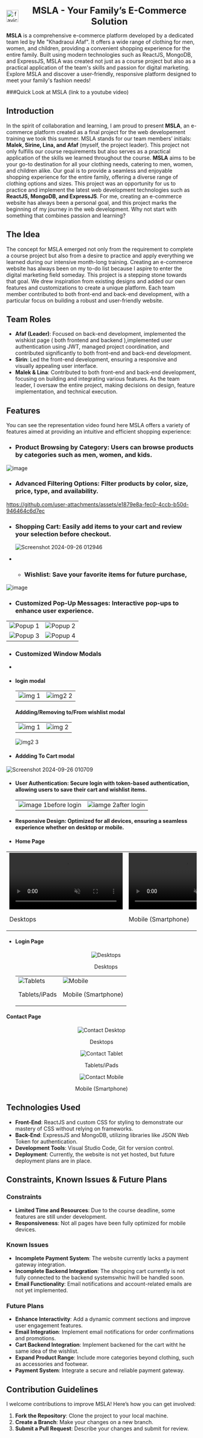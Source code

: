 
<div align="center" style="display: flex; align-items: center; justify-content: center;">
 <img src="https://github.com/user-attachments/assets/d94c3359-4d29-4e3d-a406-3aba98a0a176" alt="favicon-32x32" width="32" height="32" style="margin-right: 10px;"/>
   <span style="font-size: 24px; font-weight: bold;">MSLA - Your Family’s E-Commerce Solution</span>
</div>

**MSLA** is a comprehensive e-commerce platform developed by a dedicated team led by Me "Khadraoui Afaf". It offers a wide range of clothing for men, women, and children, providing a convenient shopping experience for the entire family. Built using modern technologies such as ReactJS, MongoDB, and ExpressJS, MSLA was created not just as a course project but also as a practical application of the team's skills and passion for digital marketing. Explore MSLA and discover a user-friendly, responsive platform designed to meet your family's fashion needs!

###Quick Look at MSLA
(link to a youtube video)

## Introduction
In the spirit of collaboration and learning, I am proud to present **MSLA**, an e-commerce platform created as a final project for the web developement training we took this summer. MSLA stands for our team members’ initials: **Malek, Sirine, Lina, and Afaf** (myself, the project leader). This project not only fulfills our course requirements but also serves as a practical application of the skills we learned throughout the course.
**MSLA** aims to be your go-to destination for all your clothing needs, catering to men, women, and children alike. Our goal is to provide a seamless and enjoyable shopping experience for the entire family, offering a diverse range of clothing options and sizes.
This project was an opportunity for us to practice and implement the latest web development technologies such as **ReactJS, MongoDB, and ExpressJS**. For me, creating an e-commerce website has always been a personal goal, and this project marks the beginning of my journey in the web development. Why not start with something that combines passion and learning?

## The Idea
The concept for MSLA emerged not only from the requirement to complete a course project but also from a desire to practice and apply everything we learned during our intensive month-long training. Creating an e-commerce website has always been on my to-do list because I aspire to enter the digital marketing field someday. This project is a stepping stone towards that goal.
We drew inspiration from existing designs and added our own features and customizations to create a unique platform. Each team member contributed to both front-end and back-end development, with a particular focus on building a robust and user-friendly website.

## Team Roles
- **Afaf (Leader)**: Focused on back-end development, implemented the wishkist page ( both frontend and backend ),implemented user authentication using JWT, managed project coordination, and contributed significantly to both front-end and back-end development.
- **Sirin**: Led the front-end development, ensuring a responsive and visually appealing user interface.
- **Malek & Lina**: Contributed to both front-end and back-end development, focusing on building and integrating various features.
As the team leader, I oversaw the entire project, making decisions on design, feature implementation, and technical execution.

## Features
You can see the representation video found here
MSLA offers a variety of features aimed at providing an intuitive and efficient shopping experience:

- ### Product Browsing by Category: Users can browse products by categories such as men, women, and kids.
 ![image](https://github.com/user-attachments/assets/41dcb837-3137-456f-8490-0f3bb21af73e)


- ### Advanced Filtering Options: Filter products by color, size, price, type, and availability.
 https://github.com/user-attachments/assets/e1879e8a-fec0-4ccb-b50d-946464c6d7ec


- ### Shopping Cart: Easily add items to your cart and review your selection before checkout.
   ![Screenshot 2024-09-26 012946](https://github.com/user-attachments/assets/48ed4420-a7e2-4d58-9c79-60e22496cd5f)

-  - ### Wishlist: Save your favorite items for future purchase, 
 ![image](https://github.com/user-attachments/assets/0cf1ebed-2a8c-4810-8f96-95737e55a2fd)


- ### Customized Pop-Up Messages: Interactive pop-ups to enhance user experience.
 <div align="center">
    <table>
        <tr>
            <td><img src="https://github.com/user-attachments/assets/24bef5c4-5811-442d-9b9c-f7f79617d992" alt="Popup 1"></td>
            <td><img src="https://github.com/user-attachments/assets/a87cf05b-e689-4290-8ca0-d3865d0e9f7f" alt="Popup 2" ></td>
        </tr>
        <tr>
            <td><img src="https://github.com/user-attachments/assets/edc42bd9-dbdb-4545-937b-aa2953fb5b9e" alt="Popup 3"></td>
            <td><img src="https://github.com/user-attachments/assets/5a916347-83d7-4e7a-b409-30413a528395" alt="Popup 4"></td>
        </tr>
    </table>
</div>

- ### Customized Window Modals
- 
- #### login modal
   <div>
    <div align="center">
    <table>
        <tr>
            <td><img src="https://github.com/user-attachments/assets/afa6ccc7-7204-4600-b327-7a95d5bdb072" alt="img 1" ></td>
            <td><img src="https://github.com/user-attachments/assets/393d4f07-7cbf-4160-9446-685c24f7f5f4" alt="img2 2"></td>
        </tr>
    </table>
  </div>


  #### Addding/Removing to/From wishlist modal
  <div>
    <table>
        <tr>
            <td><img src="https://github.com/user-attachments/assets/88fdac28-1789-4a78-9a4c-2a0fd3da8244" alt="img 1" ></td>
            <td><img src="https://github.com/user-attachments/assets/975b7a24-ecd5-423c-99d1-66f0aa8a876e" alt="img 2"></td>
        </tr>
    </table>
            <img src="https://github.com/user-attachments/assets/73aa7f2d-9a9e-429a-b83f-6a83ea263f2b" alt="img2 3">
  </div>


 - #### Addding To Cart modal
 ![Screenshot 2024-09-26 010709](https://github.com/user-attachments/assets/04321c69-72fc-4c83-a614-c3fe09235708)


- #### User Authentication: Secure login with token-based authentication, allowing users to save their cart and wishlist items.
  <div align="center">
    <table>
        <tr>
            <td><img src="https://github.com/user-attachments/assets/b623a9ee-80b7-4183-8156-c3601212892d" alt="image 1">before login</td>
            <td><img src="https://github.com/user-attachments/assets/b487e171-9f45-4bc4-b424-2d3805b9595f" alt="iamge 2">after login</td>
        </tr>
    </table>
</div></div>

- #### Responsive Design: Optimized for all devices, ensuring a seamless experience whether on desktop or mobile.
  
- #### Home Page
 <div align="center">
    <table>
        <tr>
            <td>
                <video src="https://github.com/user-attachments/assets/9936dbd0-d671-4840-b654-f755e5aec1a6" autoplay loop muted>
                    Your browser does not support the video tag.
                </video>
                <p>Desktops</p>
            </td>
            <td>
                <video src="https://github.com/user-attachments/assets/52d932dc-1461-4a15-a5e6-4c5f7c6b8857" autoplay loop muted>
                    Your browser does not support the video tag.
                </video>
                <p>Mobile (Smartphone)</p>
            </td>
        </tr>
    </table>
</div>


- #### Login Page
  <div align="center">
    <img src="https://github.com/user-attachments/assets/39953650-ca9b-4d31-a6f7-ec2424b17eec" alt="Desktops">
    <p>Desktops</p>
    <table>
        <tr>
            <td>
                <img src="https://github.com/user-attachments/assets/2b05fa05-1f95-4837-83c8-beeb4b7d301b" alt="Tablets">
                <p>Tablets/iPads</p>
            </td>
            <td>
                <img src="https://github.com/user-attachments/assets/5d9e9182-7e91-4f36-adb9-3f4af70215f7" alt="Mobile">
                <p>Mobile (Smartphone)</p>
            </td>
        </tr>
    </table>
</div>

#### Contact Page

<div align="center">
    <img src="https://github.com/user-attachments/assets/0fda55bc-883a-4e56-9cbf-f08ec4fdd13c"  alt="Contact Desktop">
    <p>Desktops</p>
    <img src="https://github.com/user-attachments/assets/ba353c51-5681-42bb-a389-6e3b7aff09d4" alt="Contact Tablet">
    <p>Tablets/iPads</p>
    <img src="https://github.com/user-attachments/assets/07cd945c-1cfb-4ede-8538-c5498a0fcf51"  alt="Contact Mobile">
    <p>Mobile (Smartphone)</p>
</div>

## Technologies Used
- **Front-End**: ReactJS and custom CSS for styling to demonstrate our mastery of CSS without relying on frameworks.
- **Back-End**: ExpressJS and MongoDB, utilizing libraries like JSON Web Token for authentication.
- **Development Tools**: Visual Studio Code, Git for version control.
- **Deployment**: Currently, the website is not yet hosted, but future deployment plans are in place.

## Constraints, Known Issues & Future Plans

### Constraints
- **Limited Time and Resources**: Due to the course deadline, some features are still under development.
- **Responsiveness**: Not all pages have been fully optimized for mobile devices.

### Known Issues
- **Incomplete Payment System**: The website currently lacks a payment gateway integration.
-  **Incomplete Backend Integration**: The shopping cart currently is not fully connected to the backend systemswhic hwill be handled soon.
- **Email Functionality**: Email notifications and account-related emails are not yet implemented.

### Future Plans
- **Enhance Interactivity**: Add a dynamic comment sections and improve user engagement features.
- **Email Integration**: Implement email notifications for order confirmations and promotions.
- **Cart Backend Integration**: Implement backened for the cart witht he same idea of the wishlist.
- **Expand Product Range**: Include more categories beyond clothing, such as accessories and footwear.
- **Payment System**: Integrate a secure and reliable payment gateway.

## Contribution Guidelines
I welcome contributions to improve MSLA! Here’s how you can get involved:

1. **Fork the Repository**: Clone the project to your local machine.
2. **Create a Branch**: Make your changes on a new branch.
3. **Submit a Pull Request**: Describe your changes and submit for review.




